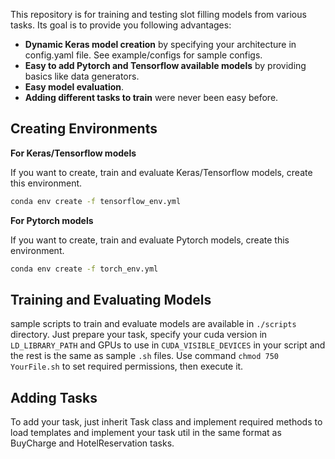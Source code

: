 This repository is for training and testing slot filling models from various tasks.
Its goal is to provide you following advantages:
- **Dynamic Keras model creation** by specifying your architecture in config.yaml file. See example/configs for sample configs.
- **Easy to add Pytorch and Tensorflow available models** by providing basics like data generators.
- **Easy model evaluation**.
- **Adding different tasks to train** were never been easy before.

## Creating Environments

**For Keras/Tensorflow models**

If you want to create, train and evaluate Keras/Tensorflow models, create this environment.

```bash
conda env create -f tensorflow_env.yml
```


**For Pytorch models**

If you want to create, train and evaluate Pytorch models, create this environment.

```bash
conda env create -f torch_env.yml
```

## Training and Evaluating Models

sample scripts to train and evaluate models are available in `./scripts` directory.
Just prepare your task, specify your cuda version in `LD_LIBRARY_PATH` and GPUs to use in `CUDA_VISIBLE_DEVICES` in your script and the rest is the same as sample `.sh` files. 
Use command `chmod 750 YourFile.sh` to set required permissions, then execute it. 

## Adding Tasks
To add your task, just inherit Task class and implement required methods to load templates and implement your task util in the same format as BuyCharge and HotelReservation tasks.
